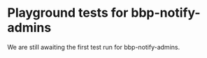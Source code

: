 # Playground tests for bbp-notify-admins
We are still awaiting the first test run for bbp-notify-admins.
